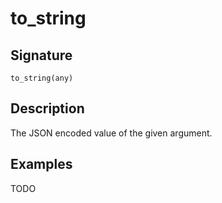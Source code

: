 # to_string

## Signature

`to_string(any)`

## Description

The JSON encoded value of the given argument.

## Examples

TODO
